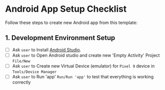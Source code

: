 # Android App Setup Checklist

Follow these steps to create new Android app from this template:

## 1. Development Environment Setup
- [ ] Ask `user` to Install [Android Studio](https://developer.android.com/studio).
- [ ] Ask `user` to Open Android studio and create new 'Empty Activity' Project `File/New`
- [ ] Ask `user` to Create new Virtual Device (emulator) for `Pixel 9` device in `Tools/Device Manager`
- [ ] Ask `user` to Run 'app' `Run/Run 'app'` to test that everything is working correctly
